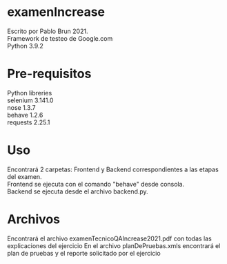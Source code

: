 # examenIncrease
Escrito por Pablo Brun 2021.<br>
Framework de testeo de Google.com<br>
Python 3.9.2

# Pre-requisitos
Python libreries<br>
selenium   3.141.0<br>
nose       1.3.7<br>
behave     1.2.6<br>
requests   2.25.1

# Uso
Encontrará 2 carpetas: Frontend y Backend correspondientes a las etapas del examen.<br>
Frontend se ejecuta con el comando "behave" desde consola.<br>
Backend se ejecuta desde el archivo backend.py.<br>

# Archivos
Encontrará el archivo examenTecnicoQAIncrease2021.pdf con todas las explicaciones del ejercicio
En el archivo planDePruebas.xmls encontrará el plan de pruebas y el reporte solicitado por el ejercicio


